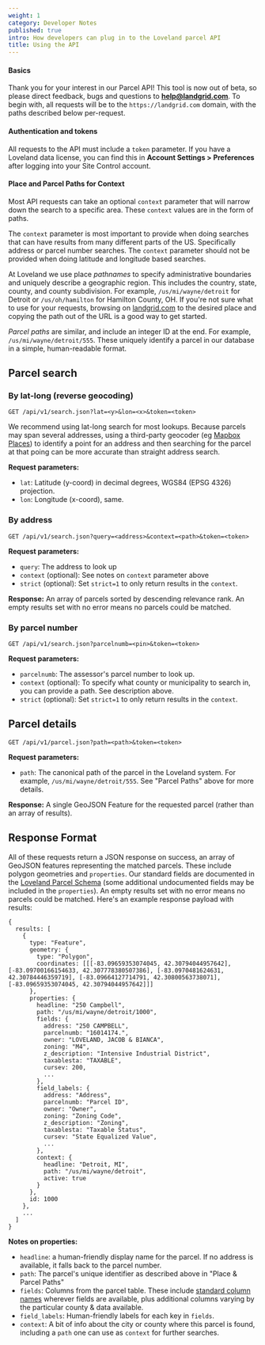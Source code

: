 ```yaml
---
weight: 1
category: Developer Notes
published: true
intro: How developers can plug in to the Loveland parcel API
title: Using the API
---
```

#### Basics

Thank you for your interest in our Parcel API! This tool is now out of beta, so please direct feedback, bugs and questions to **help@landgrid.com**. To begin with, all requests will be to the `https://landgrid.com` domain, with the paths described below per-request.

#### Authentication and tokens

All requests to the API must include a `token` parameter. If you have a Loveland data license, you can find this in **Account Settings > Preferences** after logging into your Site Control account.

#### Place and Parcel Paths for Context

Most API requests can take an optional `context` parameter that will narrow down the search to a specific area. These `context` values are in the form of paths.

The `context` parameter is most important to provide when doing searches that can have results from many different parts of the US. Specifically address or parcel number searches. The `context` parameter should not be provided when doing latitude and longitude based searches.

At Loveland we use place *pathnames* to specify administrative boundaries and uniquely describe a geographic region. This includes the country, state, county, and county subdivision. For example, `/us/mi/wayne/detroit` for Detroit or `/us/oh/hamilton` for Hamilton County, OH. If you're not sure what to use for your requests, browsing on [landgrid.com](https://landgrid.com/us) to the desired place and copying the path out of the URL is a good way to get started.

*Parcel paths* are similar, and include an integer ID at the end. For example, `/us/mi/wayne/detroit/555`. These uniquely identify a parcel in our database in a simple, human-readable format.


## Parcel search

### By lat-long (reverse geocoding)

`GET /api/v1/search.json?lat=<y>&lon=<x>&token=<token>`

We recommend using lat-long search for most lookups. Because parcels may span several addresses, using a third-party geocoder (eg [Mapbox Places](https://www.mapbox.com/search/)) to identify a point for an address and then searching for the parcel at that poing can be more accurate than straight address search. 

**Request parameters:**
* `lat`: Latitude (y-coord) in decimal degrees, WGS84 (EPSG 4326) projection.
* `lon`: Longitude (x-coord), same.

### By address

`GET /api/v1/search.json?query=<address>&context=<path>&token=<token>`

**Request parameters:**
* `query`: The address to look up
* `context` (optional): See notes on `context` parameter above
* `strict` (optional): Set `strict=1` to only return results in the `context`.

**Response:**
An array of parcels sorted by descending relevance rank. An empty results set with no error means no parcels could be matched.

### By parcel number

`GET /api/v1/search.json?parcelnumb=<pin>&token=<token>`

**Request parameters:**
* `parcelnumb`: The assessor's parcel number to look up.
* `context` (optional): To specify what county or municipality to search in, you can provide a path. See description above.
* `strict` (optional): Set `strict=1` to only return results in the `context`.

## Parcel details

`GET /api/v1/parcel.json?path=<path>&token=<token>`

**Request parameters:**
* `path`: The canonical path of the parcel in the Loveland system. For example, `/us/mi/wayne/detroit/555`. See "Parcel Paths" above for more details.

**Response:**
A single GeoJSON Feature for the requested parcel (rather than an array of results).

## Response Format

All of these requests return a JSON response on success, an array of GeoJSON features representing the matched parcels. These include polygon geometries and `properties`. Our standard fields are documented in the [Loveland Parcel Schema](https://docs.google.com/spreadsheets/d/14RcBKyiEGa7q-SR0rFnDHVcovb9uegPJ3sfb3WlNPc0/edit#gid=1010834424) (some additional undocumented fields may be included in the `properties`). An empty results set with no error means no parcels could be matched. Here's an example response payload with results:

    {
      results: [
      	{
          type: "Feature",
          geometry: {
            type: "Polygon",
            coordinates: [[[-83.09659353074045, 42.30794044957642], [-83.09700166154633, 42.307778380507386], [-83.0970481624631, 42.30784446359719], [-83.09664127714791, 42.30800563738071], [-83.09659353074045, 42.30794044957642]]]
          },
          properties: {
            headline: "250 Campbell",
            path: "/us/mi/wayne/detroit/1000",
            fields: {
              address: "250 CAMPBELL",
              parcelnumb: "16014174.",
              owner: "LOVELAND, JACOB & BIANCA",
              zoning: "M4",
              z_description: "Intensive Industrial District",
              taxablesta: "TAXABLE",
              cursev: 200,
              ...
            },
            field_labels: {
              address: "Address",
              parcelnumb: "Parcel ID",
              owner: "Owner",
              zoning: "Zoning Code",
              z_description: "Zoning",
              taxablesta: "Taxable Status",
              cursev: "State Equalized Value",
              ...
            },
            context: {
              headline: "Detroit, MI",
              path: "/us/mi/wayne/detroit",
              active: true
            }
          },
          id: 1000
        },
        ...
      ]
    }

**Notes on properties:**
  * `headline`: a human-friendly display name for the parcel. If no address is available, it falls back to the parcel number.
  * `path`: The parcel's unique identifier as described above in "Place & Parcel Paths"
  * `fields`: Columns from the parcel table. These include [standard column names](https://docs.google.com/spreadsheets/d/14RcBKyiEGa7q-SR0rFnDHVcovb9uegPJ3sfb3WlNPc0/edit#gid=1010834424) wherever fields are available, plus additional columns varying by the particular county & data available.
  * `field_labels`: Human-friendly labels for each key in `fields`.
  * `context`: A bit of info about the city or county where this parcel is found, including a `path` one can use as `context` for further searches.
